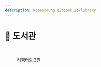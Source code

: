 ```yaml
---
description: koseoyoung.gitbook.io/library
---
```


# 📓 도서관

<figure><img src=".gitbook/assets/리팩터링 2판.jpeg" alt=""><figcaption><p><a href="refactoring/">리팩터링 2판</a></p></figcaption></figure>

